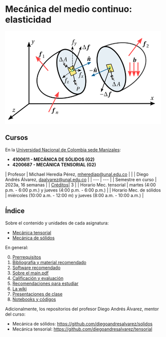 # Mecánica del medio continuo: elasticidad

<p align="center">
 <img width="600" height="300" src="figs/main_punto.png">
</p>


## Cursos

En la [Universidad Nacional de Colombia sede Manizales](https://www.manizales.unal.edu.co/):

* **4100611 - MECÁNICA DE SÓLIDOS (G2)**
* **4200687 - MECÁNICA TENSORIAL (G2)**

| Profesor                          | Michael Heredia Pérez, [mherediap@unal.edu.co](mherediap@unal.edu.co) |
|                                   | Diego Andrés Álvarez, [daalvarez@unal.edu.co](daalvarez@unal.edu.co)  |
| ---                               | ---                                                                   |
| Semestre en curso                 | 2023a, 16 semanas                                                     |
| [Créditos](informacion/credito.md)| 3                                                                     |
| Horario Mec. tensorial            | martes (4:00 p.m. - 6:00 p.m.) y jueves (4:00 p.m. - 6:00 p.m.)       |
| Horario Mec. de sólidos           | miércoles (10:00 a.m. - 12:00 m) y jueves (8:00 a.m. - 10:00 a.m.)    |

## Índice

Sobre el contenido y unidades de cada asignatura:

- [Mecánica tensorial](informacion/a_contenido_tensorial.md)
- [Mecánica de sólidos](informacion/b_contenido_solidos.md)

En general:

00. [Prerrequisitos](informacion/00_prerrequisitos.md)
01. [Bibliografía y material recomendado](informacion/01_bibliografia_material.md)
02. [Software recomendado](informacion/02_software_recomendado.md)
03. [Sobre el main.pdf](informacion/03_sobre_el_main.md)
04. [Calificación y evaluación](informacion/04_calificacion.md)
05. [Recomendaciones para estudiar](informacion/05_guia_estudio.md)
06. [La wiki](informacion/06_la_wiki.md)
07. [Presentaciones de clase](documentos/readme.md)
18. [Notebooks y códigos](codigos/readme.md)

Adicionalmente, los repositorios del profesor Diego Andrés Álvarez, mentor del curso: 

* Mecánica de sólidos: <https://github.com/diegoandresalvarez/solidos>
* Mecánica tensorial: <https://github.com/diegoandresalvarez/tensorial>